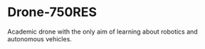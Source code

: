 # Drone-750RES
Academic drone with the only aim of learning about robotics and autonomous vehicles. 
